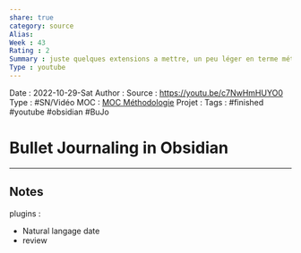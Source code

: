 ```yaml
---
share: true 
category: source
Alias:
Week : 43
Rating : 2
Summary : juste quelques extensions a mettre, un peu léger en terme méthodo ou conseils.
Type : youtube
---
```

Date : 2022-10-29-Sat
Author :
Source : https://youtu.be/c7NwHmHUYO0
Type : #SN/Vidéo 
MOC : [MOC Méthodologie](MOC%20M%C3%A9thodologie.md)
Projet : 
Tags : #finished  #youtube #obsidian #BuJo


# Bullet Journaling in Obsidian


***

## Notes
plugins :
- Natural langage date
- review

